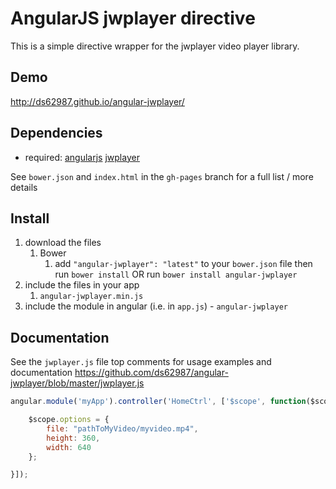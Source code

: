 # AngularJS jwplayer directive

This is a simple directive wrapper for the jwplayer video player library.  

## Demo
http://ds62987.github.io/angular-jwplayer/

## Dependencies
- required:
	[angularjs](http://angularjs.org/)
	[jwplayer](http://www.jwplayer.com/)

See `bower.json` and `index.html` in the `gh-pages` branch for a full list / more details

## Install
1. download the files
	1. Bower
		1. add `"angular-jwplayer": "latest"` to your `bower.json` file then run `bower install` OR run `bower install angular-jwplayer`
2. include the files in your app
	1. `angular-jwplayer.min.js`
3. include the module in angular (i.e. in `app.js`) - `angular-jwplayer`


## Documentation
See the `jwplayer.js` file top comments for usage examples and documentation
https://github.com/ds62987/angular-jwplayer/blob/master/jwplayer.js


```js
angular.module('myApp').controller('HomeCtrl', ['$scope', function($scope) {

	$scope.options = {
		file: "pathToMyVideo/myvideo.mp4",
        height: 360,
        width: 640
	};

}]);

```
